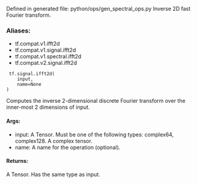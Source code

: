 Defined in generated file: python/ops/gen_spectral_ops.py
Inverse 2D fast Fourier transform.
### Aliases:
- tf.compat.v1.ifft2d
- tf.compat.v1.signal.ifft2d
- tf.compat.v1.spectral.ifft2d
- tf.compat.v2.signal.ifft2d

```
 tf.signal.ifft2d(
    input,
    name=None
)
```
Computes the inverse 2-dimensional discrete Fourier transform over the inner-most 2 dimensions of input.
#### Args:
- input: A Tensor. Must be one of the following types: complex64, complex128. A complex tensor.
- name: A name for the operation (optional).
#### Returns:
A Tensor. Has the same type as input.

